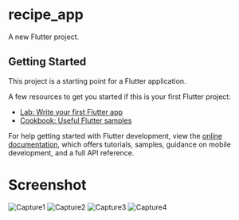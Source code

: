 # recipe_app

A new Flutter project.

## Getting Started

This project is a starting point for a Flutter application.

A few resources to get you started if this is your first Flutter project:

- [Lab: Write your first Flutter app](https://docs.flutter.dev/get-started/codelab)
- [Cookbook: Useful Flutter samples](https://docs.flutter.dev/cookbook)

For help getting started with Flutter development, view the
[online documentation](https://docs.flutter.dev/), which offers tutorials,
samples, guidance on mobile development, and a full API reference.

# Screenshot
![Capture1](https://user-images.githubusercontent.com/42507538/207276063-956ed027-4a67-44d2-818f-db2a229ad6a2.PNG)
![Capture2](https://user-images.githubusercontent.com/42507538/207276106-c99b1aa9-4a44-412b-8e62-5e335084f4e5.PNG)
![Capture3](https://user-images.githubusercontent.com/42507538/207276138-e36d6872-b6f5-4781-b0b3-8681b74396d4.PNG)
![Capture4](https://user-images.githubusercontent.com/42507538/207276166-716c994a-8d9e-4803-bdc6-44286b712f61.PNG)
